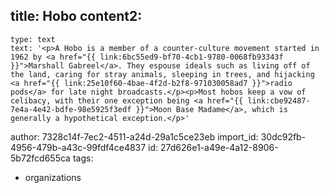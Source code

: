 title: Hobo
content2:
  -
    type: text
    text: '<p>A Hobo is a member of a counter-culture movement started in 1962 by <a href="{{ link:6bc55ed9-bf70-4cb1-9780-0068fb93343f }}">Marshall Gabreel</a>. They espouse ideals such as living off of the land, caring for stray animals, sleeping in trees, and hijacking <a href="{{ link:25e10f60-4bae-4f2d-b2f8-971030058ad7 }}">radio pods</a> for late night broadcasts.</p><p>Most hobos keep a vow of celibacy, with their one exception being <a href="{{ link:cbe92487-7e4a-4e42-bdfe-98e5925f3edf }}">Moon Base Madame</a>, which is generally a hypothetical exception.</p>'
author: 7328c14f-7ec2-4511-a24d-29a1c5ce23eb
import_id: 30dc92fb-4956-479b-a43c-99fdf4ce4837
id: 27d626e1-a49e-4a12-8906-5b72fcd655ca
tags:
  - organizations

